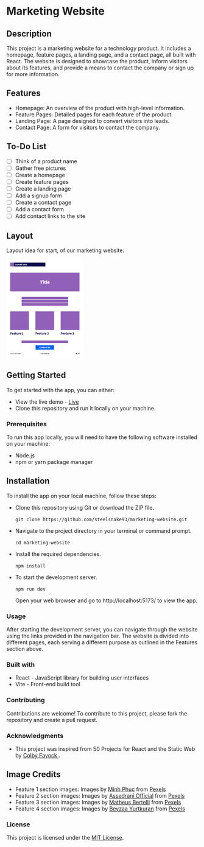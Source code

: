 # Marketing Website

## Description
This project is a marketing website for a technology product. It includes a homepage, feature pages, a landing page, and a contact page, all built with React. The website is designed to showcase the product, inform visitors about its features, and provide a means to contact the company or sign up for more information.

## Features

- Homepage: An overview of the product with high-level information.
- Feature Pages: Detailed pages for each feature of the product.
- Landing Page: A page designed to convert visitors into leads.
- Contact Page: A form for visitors to contact the company.

## To-Do List

- [ ] Think of a product name
- [ ] Gather free pictures
- [ ] Create a homepage
- [ ] Create feature pages
- [ ] Create a landing page
- [ ] Add a signup form
- [ ] Create a contact page
- [ ] Add a contact form
- [ ] Add contact links to the site

## Layout

Layout idea for start, of our marketing website:

<img src="src/components/assets/images/layout-idea.jpg" height="40%" width="40%" >

## Getting Started
To get started with the app, you can either:

- View the live demo - [Live](https://steelsnake93.github.io/marketing-website "<[Homepage url]> Live View")
- Clone this repository and run it locally on your machine.

### Prerequisites
To run this app locally, you will need to have the following software installed on your machine:

- Node.js
- npm or yarn package manager

## Installation
To install the app on your local machine, follow these steps:

- Clone this repository using Git or download the ZIP file.

      git clone https://github.com/steelsnake93/marketing-website.git
   
- Navigate to the project directory in your terminal or command prompt.
      
      cd marketing-website
   
- Install the required dependencies.
      
      npm install

- To start the development server.

      npm run dev 
    
    Open your web browser and go to http://localhost:5173/ to view the app.

### Usage
After starting the development server, you can navigate through the website using the links provided in the navigation bar. The website is divided into different pages, each serving a different purpose as outlined in the Features section above.

### Built with
- React - JavaScript library for building user interfaces
- Vite - Front-end build tool

### Contributing
Contributions are welcome! To contribute to this project, please fork the repository and create a pull request.

### Acknowledgments
- This project was inspired from 50 Projects
for React and the Static Web by [Colby Fayock
](https://github.com/colbyfayock).

## Image Credits

- Feature 1 section images: Images by [Minh Phuc](https://www.pexels.com/photo/home-working-space-with-a-computer-desk-and-a-roller-blind-on-a-window-19304053/) from [Pexels](https://www.pexels.com)
- Feature 2 section images: Images by [Assedrani Official](https://www.pexels.com/photo/lens-on-a-table-19427315/) from [Pexels](https://www.pexels.com)
- Feature 3 section images: Images by [Matheus Bertelli](https://www.pexels.com/photo/yashica-analog-camera-19303925/) from [Pexels](https://www.pexels.com)
- Feature 4 section images: Images by [Beyzaa Yurtkuran](https://www.pexels.com/photo/a-laptop-on-a-table-19419467/) from [Pexels](https://www.pexels.com)

### License
This project is licensed under the [MIT License](https://github.com/steelsnake93/marketing-website/blob/main/LICENSE).
